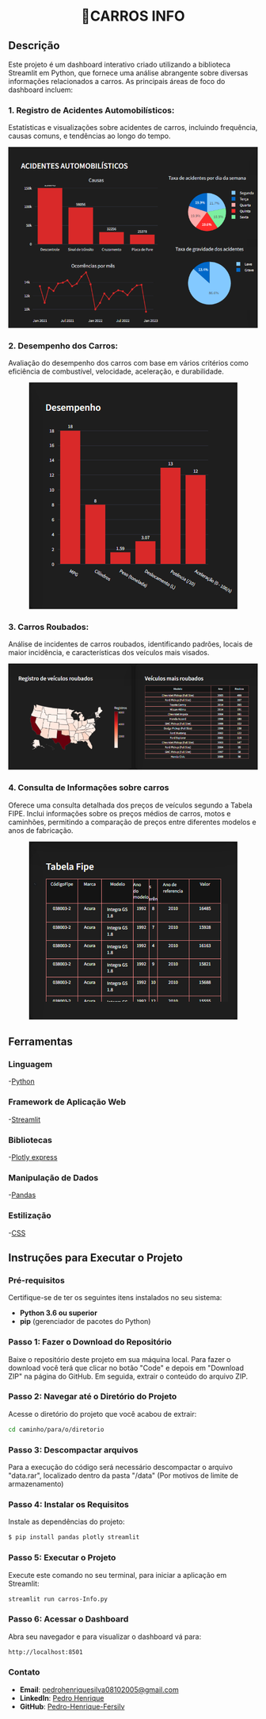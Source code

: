 <h1 align="center">🚗CARROS INFO</h1>

## Descrição

Este projeto é um dashboard interativo criado utilizando a biblioteca Streamlit em Python, que fornece uma análise abrangente sobre diversas informações relacionados a carros. As principais áreas de foco do dashboard incluem:

### 1. Registro de Acidentes Automobilísticos:

Estatísticas e visualizações sobre acidentes de carros, incluindo frequência, causas comuns, e tendências ao longo do tempo.
<p align="center">
<img src="images-readme/acidentes.png" alt="Gráficos Acidentes Automobílisticos">
</p>

### 2. Desempenho dos Carros:

Avaliação do desempenho dos carros com base em vários critérios como eficiência de combustível, velocidade, aceleração, e durabilidade.
<p align="center">
<img src="images-readme/desempenho.png" alt="Gráfico Desempenho dos Carros">
</p>

### 3. Carros Roubados:

Análise de incidentes de carros roubados, identificando padrões, locais de maior incidência, e características dos veículos mais visados.
<p align="center">
<img src="images-readme/registro-roubos.png" alt="Gráfico e Tabela de Registro de carros roubados">
</p>

### 4. Consulta de Informações sobre carros

Oferece uma consulta detalhada dos preços de veículos segundo a Tabela FIPE. Inclui informações sobre os preços médios de carros, motos e caminhões, permitindo a comparação de preços entre diferentes modelos e anos de fabricação.
<p align="center">
<img src="images-readme/tabela-fipe.png" alt="Tabela Fipe">
</p>

## Ferramentas

### Linguagem
-[Python](https://docs.python.org/3/)

### Framework de Aplicação Web
-[Streamlit](https://discuss.streamlit.io/)

### Bibliotecas
-[Plotly express](https://plotly.com/python/)

### Manipulação de Dados
-[Pandas](https://pandas.pydata.org/docs/)

### Estilização
-[CSS](https://developer.mozilla.org/en-US/docs/Web/CSS)

## Instruções para Executar o Projeto

### Pré-requisitos

Certifique-se de ter os seguintes itens instalados no seu sistema:

- **Python 3.6 ou superior**
- **pip** (gerenciador de pacotes do Python)

### Passo 1: Fazer o Download do Repositório

Baixe o repositório deste projeto em sua máquina local. Para fazer o download você terá que clicar no botão "Code" e depois em "Download ZIP" na página do GitHub. Em seguida, extrair o conteúdo do arquivo ZIP.

### Passo 2: Navegar até o Diretório do Projeto

Acesse o diretório do projeto que você acabou de extrair:

```bash
cd caminho/para/o/diretorio
```

### Passo 3: Descompactar arquivos

Para a execução do código será necessário descompactar o arquivo "data.rar", localizado dentro da pasta "/data" (Por motivos de limite de armazenamento)


### Passo 4: Instalar os Requisitos

Instale as dependências do projeto:

```bash
$ pip install pandas plotly streamlit 
```

### Passo 5: Executar o Projeto

Execute este comando no seu terminal, para iniciar a aplicação em Streamlit:

```bash
streamlit run carros-Info.py
```


### Passo 6: Acessar o Dashboard

Abra seu navegador e para visualizar o dashboard vá para:

```bash
http://localhost:8501
```

### Contato

- **Email**: [pedrohenriquesilva08102005@gmail.com](pedrohenriquesilva08102005@gmail.com)
- **LinkedIn**: [Pedro Henrique](https://www.linkedin.com/in/pedro-henrique-2642a2248/)
- **GitHub**: [Pedro-Henrique-Fersilv](https://github.com/Pedro-Henrique-Fersilv)
